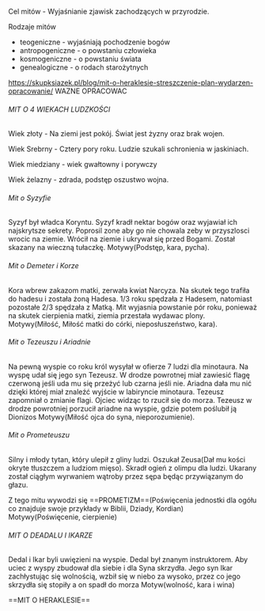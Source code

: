 Cel mitów - Wyjaśnianie zjawisk zachodzących w przyrodzie.

Rodzaje mitów
- teogeniczne - wyjaśniają pochodzenie bogów
- antropogeniczne - o powstaniu człowieka
- kosmogeniczne - o powstaniu świata
- genealogiczne - o rodach starożytnych

https://skupksiazek.pl/blog/mit-o-heraklesie-streszczenie-plan-wydarzen-opracowanie/ WAZNE OPRACOWAC
###### MIT O 4 WIEKACH LUDZKOŚCI

Wiek złoty - Na ziemi jest pokój. Świat jest żyzny oraz brak wojen.

Wiek Srebrny - Cztery pory roku. Ludzie szukali schronienia w jaskiniach.

Wiek miedziany - wiek gwałtowny i porywczy

Wiek żelazny - zdrada, podstęp oszustwo wojna.


###### Mit o Syzyfie
Syzyf był władca Koryntu. Syzyf kradł nektar bogów oraz wyjawiał ich najskrytsze sekrety.
Poprosil zone aby go nie chowala zeby w przyszlosci wrocic na ziemie. Wrócił na ziemie i ukrywał się przed Bogami. Został skazany na wieczną tułaczkę.
Motywy(Podstęp, kara, pycha).



###### Mit o Demeter i Korze
Kora wbrew zakazom matki, zerwała kwiat Narcyza.  Na skutek tego trafiła do hadesu i została żoną Hadesa. 1/3 roku spędzała z Hadesem, natomiast pozostałe 2/3 spędzała z Matką. Mit wyjasnia powstanie pór roku, ponieważ na skutek cierpienia matki, ziemia przestała wydawac plony.
Motywy(Miłość, Miłość matki do córki, nieposłuszeństwo, kara).

###### Mit o Tezeuszu i Ariadnie
Na pewną wyspie co roku król wysyłał w ofierze 7 ludzi dla minotaura. Na wyspę udał się jego syn Tezeusz. W drodze powrotnej  miał zawiesić flagę czerwoną jeśli uda mu się przeżyć lub czarna jeśli nie. Ariadna dała mu nić dzięki której miał znaleźć wyjście w labiryncie minotaura. Tezeusz zapomniał o zmianie flagi. Ojciec widząc to rzucił się do morza. Tezeusz w drodze powrotniej porzucił ariadne na wyspie, gdzie potem poślubił ją Dionizos 
Motywy(Miłość ojca do syna, nieporozumienie).


###### Mit o Prometeuszu

Silny i młody tytan, który ulepił z gliny ludzi. Oszukał Zeusa(Dał mu kości okryte tłuszczem a ludziom mięso).  Skradł ogień z olimpu dla ludzi. Ukarany został ciągłym wyrwaniem wątroby przez sępa będąc przywiązanym do głazu.

Z tego mitu wywodzi się ==PROMETIZM==(Poświęcenia jednostki dla ogółu co znajduje swoje przykłady w Biblii, Dziady, Kordian)
Motywy(Poświęcenie, cierpienie)

###### MIT O DEADALU I IKARZE
Dedal i Ikar byli uwięzieni na wyspie. Dedal był znanym instruktorem. Aby uciec z wyspy zbudował dla siebie i dla Syna skrzydła. Jego syn Ikar zachłystując się wolnością, wzbił się w niebo za wysoko, przez co jego skrzydła się stopiły a on spadł do morza
Motyw(wolność, kara i wina)


==MIT O HERAKLESIE==